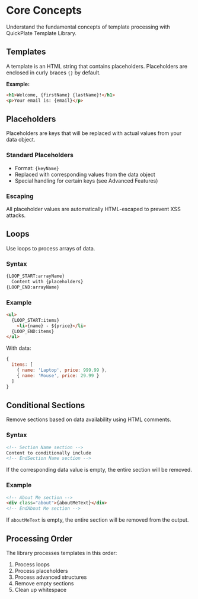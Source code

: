 # Core Concepts

Understand the fundamental concepts of template processing with QuickPlate Template Library.

## Templates

A template is an HTML string that contains placeholders. Placeholders are enclosed in curly braces `{}` by default.

**Example:**
```html
<h1>Welcome, {firstName} {lastName}!</h1>
<p>Your email is: {email}</p>
```

## Placeholders

Placeholders are keys that will be replaced with actual values from your data object.

### Standard Placeholders
- Format: `{keyName}`
- Replaced with corresponding values from the data object
- Special handling for certain keys (see Advanced Features)

### Escaping
All placeholder values are automatically HTML-escaped to prevent XSS attacks.

## Loops

Use loops to process arrays of data.

### Syntax
```html
{LOOP_START:arrayName}
  Content with {placeholders}
{LOOP_END:arrayName}
```

### Example
```html
<ul>
  {LOOP_START:items}
    <li>{name} - ${price}</li>
  {LOOP_END:items}
</ul>
```

With data:
```javascript
{
  items: [
    { name: 'Laptop', price: 999.99 },
    { name: 'Mouse', price: 29.99 }
  ]
}
```

## Conditional Sections

Remove sections based on data availability using HTML comments.

### Syntax
```html
<!-- Section Name section -->
Content to conditionally include
<!-- EndSection Name section -->
```

If the corresponding data value is empty, the entire section will be removed.

### Example
```html
<!-- About Me section -->
<div class="about">{aboutMeText}</div>
<!-- EndAbout Me section -->
```

If `aboutMeText` is empty, the entire section will be removed from the output.

## Processing Order

The library processes templates in this order:
1. Process loops
2. Process placeholders
3. Process advanced structures
4. Remove empty sections
5. Clean up whitespace